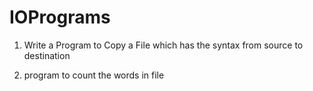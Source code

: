 # IOPrograms 

1. Write a Program to Copy a File which has the syntax from source to destination

2. program to count the words in file
